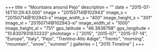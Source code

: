 +++
title = "Mountains around Pejo"
description = ""
date = "2015-07-14T10:29:43.000"
image = "20150714@102943"
image_s = "20150714@102943-s"
image_width_s = "400"
image_height_s = "301"
image_xl = "20150714@102943-xl"
image_width_xl = "1000"
image_height_xl = "751"
gps_latitude = "46.3838798"
gps_longitude = "10.6307931833333"
phototags = [ "2015", "2015-07", "2015-07-14", "Europe", "Italy", "Pejo", "Trentino-Alto Adige", "Trento", "morning", "mountain", "snow", "summer" ]
galleries = [ "2015 Timeline" ]
+++
